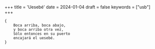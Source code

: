 +++
title = 'Uesebé'
date = 2024-01-04
draft = false
keywords = ["usb"]
+++

	{
		Boca arriba, boca abajo,
		y boca arriba otra vez,
		Sólo entonces en su puerto
		encajará el uesebé.
	}
